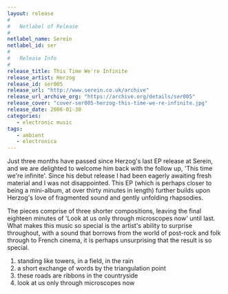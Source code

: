 ```yaml
---
layout: release
#
#   Netlabel of Release
#
netlabel_name: Serein
netlabel_id: ser
#
#   Release Info
#
release_title: This Time We're Infinite
release_artist: Herzog
release_id: ser005
release_url: "http://www.serein.co.uk/archive"
release_url_archive_org: "https://archive.org/details/ser005"
release_cover: "cover-ser005-herzog-this-time-we-re-infinite.jpg"
release_date: 2006-01-30
categories:
   - electronic music
tags:
   - ambient
   - electronica
---
```

Just three months have passed since Herzog's last EP release at Serein, and we are delighted to welcome him back with the follow up, 'This time we're infinite'. Since his debut release I had been eagerly awaiting fresh material and I was not disappointed. This EP (which is perhaps closer to being a mini-album, at over thirty minutes in length) further builds upon Herzog's love of fragmented sound and gently unfolding rhapsodies.

The pieces comprise of three shorter compositions, leaving the final eighteen minutes of 'Look at us only through microscopes now' until last. What makes this music so special is the artist's ability to surprise throughout, with a sound that borrows from the world of post-rock and folk through to French cinema, it is perhaps unsurprising that the result is so special.

1. standing like towers, in a field, in the rain
2. a short exchange of words by the triangulation point
3. these roads are ribbons in the countryside
4. look at us only through microscopes now